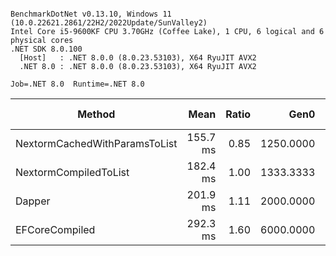 ```

BenchmarkDotNet v0.13.10, Windows 11 (10.0.22621.2861/22H2/2022Update/SunValley2)
Intel Core i5-9600KF CPU 3.70GHz (Coffee Lake), 1 CPU, 6 logical and 6 physical cores
.NET SDK 8.0.100
  [Host]   : .NET 8.0.0 (8.0.23.53103), X64 RyuJIT AVX2
  .NET 8.0 : .NET 8.0.0 (8.0.23.53103), X64 RyuJIT AVX2

Job=.NET 8.0  Runtime=.NET 8.0  

```
| Method                        | Mean     | Ratio | Gen0      | Gen1      | Allocated | Alloc Ratio |
|------------------------------ |---------:|------:|----------:|----------:|----------:|------------:|
| NextormCachedWithParamsToList | 155.7 ms |  0.85 | 1250.0000 |         - |   6.23 MB |        1.00 |
| NextormCompiledToList         | 182.4 ms |  1.00 | 1333.3333 |         - |   6.21 MB |        1.00 |
| Dapper                        | 201.9 ms |  1.11 | 2000.0000 |         - |   9.44 MB |        1.52 |
| EFCoreCompiled                | 292.3 ms |  1.60 | 6000.0000 | 2000.0000 |  27.03 MB |        4.35 |
